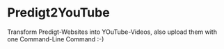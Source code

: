 # Predigt2YouTube

Transform Predigt-Websites into YOuTube-Videos, also upload them with one Command-Line Command :-)
